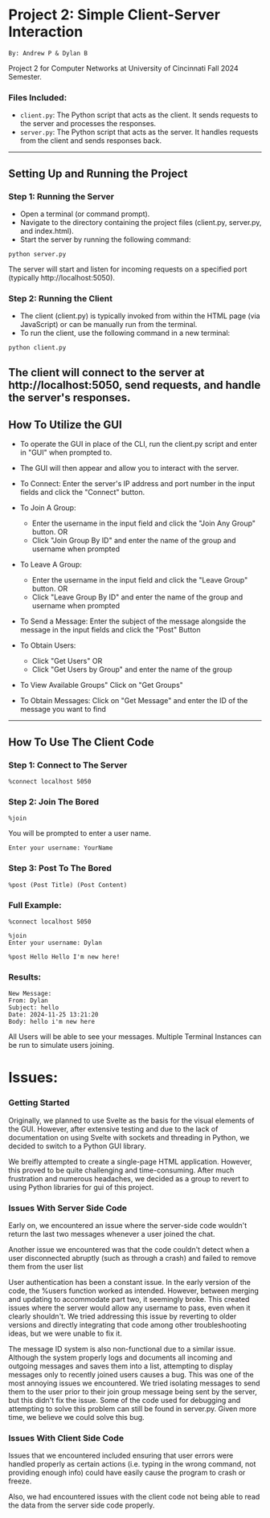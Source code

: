 # Project 2: Simple Client-Server Interaction
`By: Andrew P & Dylan B`

Project 2 for Computer Networks at University of Cincinnati Fall 2024 Semester.

### Files Included:
- `client.py`: The Python script that acts as the client. It sends requests to the server and processes the responses.
- `server.py`: The Python script that acts as the server. It handles requests from the client and sends responses back.
---
## Setting Up and Running the Project
### Step 1: Running the Server
- Open a terminal (or command prompt).
- Navigate to the directory containing the project files (client.py, server.py, and index.html).
- Start the server by running the following command:
```
python server.py
```
The server will start and listen for incoming requests on a specified port (typically http://localhost:5050).
### Step 2: Running the Client
- The client (client.py) is typically invoked from within the HTML page (via JavaScript) or can be manually run from the terminal.
- To run the client, use the following command in a new terminal:
```
python client.py
```
The client will connect to the server at http://localhost:5050, send requests, and handle the server's responses.
---
## How To Utilize the GUI
- To operate the GUI in place of the CLI, run the client.py script and enter in "GUI" when prompted to.
- The GUI will then appear and allow you to interact with the server.

- To Connect: Enter the server's IP address and port number in the input fields and click the "Connect" button.
- To Join A Group:
    - Enter the username in the input field and click the "Join Any Group" button.
    OR
    - Click "Join Group By ID" and enter the name of the group and username when prompted

- To Leave A Group:
    - Enter the username in the input field and click the "Leave Group" button.
    OR
    - Click "Leave Group By ID" and enter the name of the group and username when prompted

- To Send a Message: Enter the subject of the message alongside the message in the input fields and click the "Post" Button
- To Obtain Users:
    - Click "Get Users"
    OR
    - Click "Get Users by Group" and enter the name of the group

- To View Available Groups" Click on "Get Groups"

- To Obtain Messages: Click on "Get Message" and enter the ID of the message you want to find
---

## How To Use The Client Code 
### Step 1: Connect to The Server
```
%connect localhost 5050 
```
### Step 2: Join The Bored
```
%join
```
You will be prompted to enter a user name.
```
Enter your username: YourName
```
### Step 3: Post To The Bored
```
%post (Post Title) (Post Content)
```
### Full Example:
```
%connect localhost 5050 

%join
Enter your username: Dylan

%post Hello Hello I'm new here!
```
### Results: 
```
New Message:
From: Dylan
Subject: hello
Date: 2024-11-25 13:21:20
Body: hello i'm new here
```
All Users will be able to see your messages.
Multiple Terminal Instances can be run to simulate users joining.

# Issues:
### Getting Started
Originally, we planned to use Svelte as the basis for the visual elements of the GUI. However, after extensive testing and due to the lack of documentation on using Svelte with sockets and threading in Python, we decided to switch to a Python GUI library.

We breifly attempted to create a single-page HTML application. However, this proved to be quite challenging and time-consuming. After much frustration and numerous headaches, we decided as a group to revert to using Python libraries for gui of this project.

### Issues With Server Side Code
Early on, we encountered an issue where the server-side code wouldn't return the last two messages whenever a user joined the chat.

Another issue we encountered was that the code couldn't detect when a user disconnected abruptly (such as through a crash) and failed to remove them from the user list

User authentication has been a constant issue. In the early version of the code, the %users function worked as intended. However, between merging and updating to accommodate part two, it seemingly broke. This created issues where the server would allow any username to pass, even when it clearly shouldn't. We tried addressing this issue by reverting to older versions and directly integrating that code among other troubleshooting ideas, but we were unable to fix it.

The message ID system is also non-functional due to a similar issue. Although the system properly logs and documents all incoming and outgoing messages and saves them into a list, attempting to display messages only to recently joined users causes a bug. This was one of the most annoying issues we encountered. We tried isolating messages to send them to the user prior to their join group message being sent by the server, but this didn't fix the issue. Some of the code used for debugging and attempting to solve this problem can still be found in server.py. Given more time, we believe we could solve this bug.

### Issues With Client Side Code
Issues that we encountered included ensuring that user errors were handled properly as certain actions (i.e. typing in the wrong command, not providing enough info) could have easily cause the program to crash or freeze.

Also, we had encountered issues with the client code not being able to read the data from the server side code properly.